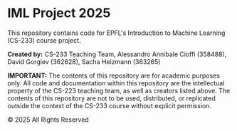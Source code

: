 # IML Project 2025

This repository contains code for EPFL's Introduction to Machine Learning (CS-233) course project.

**Created by:** CS-233 Teaching Team, Alessandro Annibale Cioffi (358488), David Gorgiev (362628), Sacha Heizmann (363265)

**IMPORTANT:** The contents of this repository are for academic purposes only. All code and documentation within this repository are the intellectual property of the CS-223 teaching team, as well as creators listed above. The contents of this repository are not to be used, distributed, or replicated outside the context of the CS-233 course without explicit permission.

© 2025 All Rights Reserved
